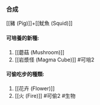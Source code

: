 ### 合成
[[豬 (Pig)]]+[[魷魚 (Squid)]]

#### 可培養的新種:
1. [[蘑菇 (Mushroom)]]
2. [[岩漿怪 (Magma Cube)]]
#可培2 
#### 可偷吃步的種類:
1. [[花卉 (Flower)]]
2. [[火 (Fire)]]
#可偷2 
#生物